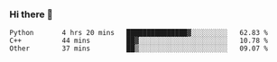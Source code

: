 ### Hi there 👋

<!--START_SECTION:waka-->

```text
Python       4 hrs 20 mins   ███████████████▓░░░░░░░░░   62.83 %
C++          44 mins         ██▓░░░░░░░░░░░░░░░░░░░░░░   10.78 %
Other        37 mins         ██▒░░░░░░░░░░░░░░░░░░░░░░   09.07 %
```

<!--END_SECTION:waka-->
